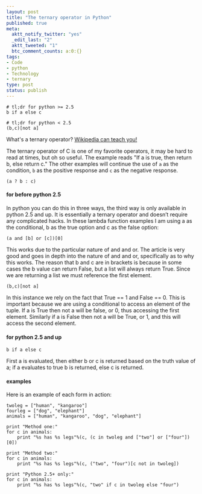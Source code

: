 ```yaml
---
layout: post
title: "The ternary operator in Python"
published: true
meta:
  aktt_notify_twitter: "yes"
  _edit_last: "2"
  aktt_tweeted: "1"
  btc_comment_counts: a:0:{}
tags:
- Code
- python
- Technology
- ternary
type: post
status: publish
---
```


    # tl;dr for python >= 2.5
    b if a else c

    # tl;dr for python < 2.5
    (b,c)[not a]

What's a ternary operator? [Wikipedia can teach you!](http://en.wikipedia.org/wiki/Ternary_operation)

The ternary operator of C is one of my favorite operators, it may be hard to read at times, but oh so useful. The example reads "If a is true, then return b, else return c." The other examples will continue the use of `a` as the condition, `b` as the positive response and `c` as the negative response.

    (a ? b : c)

#### for before python 2.5

In python you can do this in three ways, the third way is only available in python 2.5 and up. It is essentially a ternary operator and doesn’t require any complicated hacks. In these lambda function examples I am using a as the conditional, b as the true option and c as the false option:

    (a and [b] or [c])[0]

This works due to the particular nature of and and or. The article is very good and goes in depth into the nature of and and or, specifically as to why this works. The reason that b and c are in brackets is because in some cases the b value can return False, but a list will always return True. Since we are returning a list we must reference the first element.

    (b,c)[not a]

In this instance we rely on the fact that True == 1 and False == 0. This is important because we are using a conditional to access an element of the tuple. If a is True then not a will be false, or 0, thus accessing the first element. Similarly if a is False then not a will be True, or 1, and this will access the second element.

#### for python 2.5 and up

    b if a else c

First a is evaluated, then either b or c is returned based on the truth value of a; if a evaluates to true b is returned, else c is returned.


#### examples

Here is an example of each form in action:

    twoleg = ["human", "kangaroo"]
    fourleg = ["dog", "elephant"]
    animals = ["human", "kangaroo", "dog", "elephant"]

    print "Method one:"
    for c in animals:
        print "%s has %s legs"%(c, (c in twoleg and ["two"] or ["four"])[0])

    print "Method two:"
    for c in animals:
        print "%s has %s legs"%(c, ("two", "four")[c not in twoleg])

    print "Python 2.5+ only:"
    for c in animals:
        print "%s has %s legs"%(c, "two" if c in twoleg else "four")
